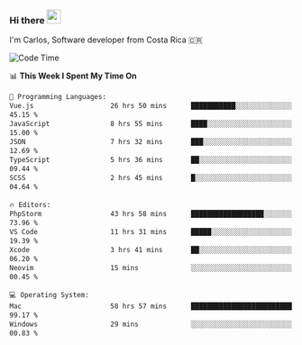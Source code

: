 ### Hi there <img src="https://media.giphy.com/media/hvRJCLFzcasrR4ia7z/giphy.gif" width="25px" height="25px">

I'm Carlos, Software developer from Costa Rica 🇨🇷

[//]: # (<a href="https://app.daily.dev/carum98"><img src="https://github.com/carum98/carum98/blob/main/devcard.svg" width="400" alt="Carlos Umaña Acevedo's Dev Card"/></a>)


<!--START_SECTION:waka-->
![Code Time](http://img.shields.io/badge/Code%20Time-13%2C044%20hrs%2056%20mins-blue)

📊 **This Week I Spent My Time On** 

```text
💬 Programming Languages: 
Vue.js                   26 hrs 50 mins      ███████████░░░░░░░░░░░░░░   45.15 % 
JavaScript               8 hrs 55 mins       ████░░░░░░░░░░░░░░░░░░░░░   15.00 % 
JSON                     7 hrs 32 mins       ███░░░░░░░░░░░░░░░░░░░░░░   12.69 % 
TypeScript               5 hrs 36 mins       ██░░░░░░░░░░░░░░░░░░░░░░░   09.44 % 
SCSS                     2 hrs 45 mins       █░░░░░░░░░░░░░░░░░░░░░░░░   04.64 % 

🔥 Editors: 
PhpStorm                 43 hrs 58 mins      ██████████████████░░░░░░░   73.96 % 
VS Code                  11 hrs 31 mins      █████░░░░░░░░░░░░░░░░░░░░   19.39 % 
Xcode                    3 hrs 41 mins       ██░░░░░░░░░░░░░░░░░░░░░░░   06.20 % 
Neovim                   15 mins             ░░░░░░░░░░░░░░░░░░░░░░░░░   00.45 % 

💻 Operating System: 
Mac                      58 hrs 57 mins      █████████████████████████   99.17 % 
Windows                  29 mins             ░░░░░░░░░░░░░░░░░░░░░░░░░   00.83 % 
```


<!--END_SECTION:waka-->
